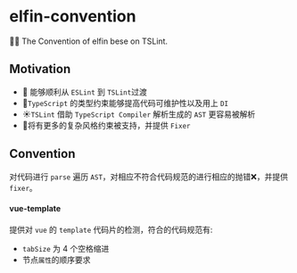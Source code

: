 # elfin-convention

🧚‍♂️ The Convention of elfin bese on TSLint.

## Motivation

- 🍪 能够顺利从 `ESLint` 到 `TSLint`过渡
- 🌹`TypeScript` 的类型约束能够提高代码可维护性以及用上 `DI`
- ☀️`TSLint` 借助 `TypeScript Compiler` 解析生成的 `AST` 更容易被解析
- 🎁将有更多的复杂风格约束被支持，并提供 `Fixer`

## Convention

对代码进行 `parse` 遍历 `AST`，对相应不符合代码规范的进行相应的抛错❌，并提供 `fixer`。

#### vue-template

提供对 `vue` 的 `template` 代码片的检测，符合的代码规范有:

- `tabSize` 为 4 个空格缩进
- 节点`属性`的顺序要求

